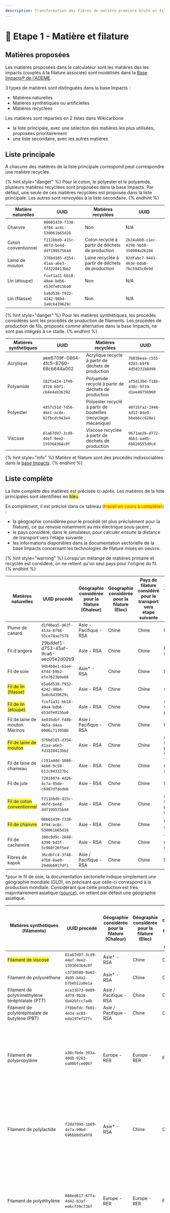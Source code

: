 ```yaml
---
description: Transformation des fibres de matière première brute en fils.
---
```


# 🐑 Etape 1 - Matière et filature

## Matières proposées

Les matières proposées dans le calculateur sont les matières des les impacts (couplés à la filature associée) sont modélisés dans la [Base Impacts® de l'ADEME](https://www.base-impacts.ademe.fr).&#x20;

3 types de matières sont distinguées dans la base Impacts :

* Matières naturelles
* Matières synthétiques ou artificielles
* Matières recyclées

Les matières sont réparties en 2 listes dans Wikicarbone

* la liste principale, avec une sélection des matières les plus utilisées, proposées prioritairement
* une liste secondaire, avec les autres matières

## Liste principale

A chacune des matières de la liste principale correspond peut correspondre une matière recyclée.

{% hint style="danger" %}
Pour le coton, le polyester et le polyamide, plusieurs matières recyclées sont proposées dans la base Impacts. Par défaut, une seule de ces matières recyclées est proposée dans la liste principale. Les autres sont renvoyées à la liste secondaire.
{% endhint %}

| Matière naturelles  | UUID                                   | Matières recyclées                               | UUID                                   |
| ------------------- | -------------------------------------- | ------------------------------------------------ | -------------------------------------- |
| Chanvre             | `08601439-f338-4f94-ac8c-538061b65d16` | Non                                              | N/A                                    |
| Coton conventionnel | `f211bbdb-415c-46fd-be4d-ddf199575b44` | Coton recyclé à partir de déchets de production  | `2b24abb0-c1ec-4298-9b58-350904a26104` |
| Laine de mouton     | `376bd165-d354-41aa-a6e3-fd3228413bb2` | Laine recyclée à partir de déchets de production | `92dfabc7-9441-463e-bda8-7bc5943c0e9d` |
| Lin (étoupe)        | `fcef1a31-bb18-49e4-bdb6-e53dfe015ba0` | Non                                              | N/A                                    |
| Lin (filasse)       | `5a6d538-f932-4242-98b4-3a0c6439629c`  | Non                                              | N/A                                    |

{% hint style="danger" %}
Pour les matières synthétiques, les procédés considérés sont les procédés de production de filaments. Les procédés de production de fils, proposés comme alternative dans la base Impacts, ne sont pas intégrés à ce stade.
{% endhint %}

| Matières synthétiques | UUID                                   | Matières recyclées                                             | UUID                                   |
| --------------------- | -------------------------------------- | -------------------------------------------------------------- | -------------------------------------- |
| Acrylique             | aee6709f-0864-4fc5-8760-68cb644a002    | Acrylique recyclé à partir de déchets de production            | `7603beaa-c555-4283-b9f8-4d5d231b8490` |
| Polyamide             | `182fa424-1f49-4728-b0f1-cb4e4ab36392` | Polyamide recyclé à partir de déchets de production            | `af5d130d-f18b-438c-9f19-d1ee49756960` |
| Polyester             | `4d57c51d-7d56-46e1-acde-02fbcdc943e4` | Polyester recyclé à partir de bouteilles (recyclage mécanique) | `4072bfa2-1948-4d12-8de9-bbeb6cc628e1` |
| Viscose               | `81a67d97-3cd9-44ef-9ee2-159364364c0f` | Viscose recyclée à partir de déchets de production             | `9671ae26-d772-4bb1-aad5-6b826555d0cd` |

{% hint style="info" %}
Matière et filature sont des procédés indissociables dans la [base Impacts](http://www.base-impacts.ademe.fr).
{% endhint %}

## Liste complète

La liste complète des matières est précisée ci-après. Les matières de la liste principales sont identifiées en <mark style="color:blue;">bleu</mark>.

En complément, il est précisé dans ce tableau (<mark style="color:red;">travail en cours à compléter</mark>) :&#x20;

* la géographie considérée pour le procédé (et plus précisément pour la filature), ce qui renvoie notamment au mix électrique sous-jacent ;
* le pays considéré, dans le simulateur, pour calculer ensuite la distance de transport vers l'étape suivante ;
* les informations disponibles dans la documentation sectorielle de la base Impacts concernant les technologies de filature mises en oeuvre.

{% hint style="warning" %}
Lorsqu'un mélange de matières primaire et recyclée est considéré, on ne retient qu'un seul pays pour l'origine du fil.
{% endhint %}

| Matières naturelles                                         | UUID procédé                           | Géographie considérée pour la filature (Chaleur) | Géographie considérée pour la filature (Elec) | Pays de filature considéré pour le transport vers étape suivante | Technologie de filature (base Impacts) |
| ----------------------------------------------------------- | -------------------------------------- | ------------------------------------------------ | --------------------------------------------- | ---------------------------------------------------------------- | -------------------------------------- |
| Plume de canard                                             | `d1f06ea5-d63f-453a-8f98-55ce78ae7579` | Asie - Pacifique - RSA                           | Chine                                         | Chine                                                            | Non précisé                            |
| Fil d'angora                                                | 29bddef1-d753-45af-9ca6-aec05e2d02b9   | Asie - RSA                                       | Chine                                         | Chine                                                            | Ring spinning                          |
| Fil de soie                                                 | `94b4b0e1-61e4-4f4d-b9b2-efe7623b0e68` | Asie\* - RSA                                     | Chine                                         | Chine                                                            | Non précisé                            |
| <mark style="color:blue;">Fil de lin (filasse)</mark>       | `e5a6d538-f932-4242-98b4-3a0c6439629c` | Asie - RSA                                       | Chine                                         | Chine                                                            | wet spinning                           |
| <mark style="color:blue;">Fil de lin (étoupe)</mark>        | `fcef1a31-bb18-49e4-bdb6-e53dfe015ba0` | Asie - RSA                                       | Chine                                         | Chine                                                            | specific dry spinning process          |
| Fil de laine de mouton Mérinos                              | `4e035dbf-f48b-4b5a-94ea-0006c713958b` | Asie / Pacifique - RSA                           | Chine                                         | Chine                                                            | Non précisé                            |
| <mark style="color:blue;">Fil de laine de mouton</mark>     | `376bd165-d354-41aa-a6e3-fd3228413bb2` | Asie - RSA                                       | Chine                                         | Chine                                                            | average spinning process for wool      |
| Fil de laine de chameau                                     | `c191a4dd-5080-4eb6-9c59-b13c943327bc` | Asie - RSA                                       | Chine                                         | Chine                                                            | Traditionnal ring spinning             |
| Fil de jute                                                 | `72010874-4d26-4c7a-95de-c6987dfdedeb` | Asie - RSA                                       | Chine                                         | Chine                                                            | Non précisé                            |
| <mark style="color:blue;">Fil de coton conventionnel</mark> | `f211bbdb-415c-46fd-be4d-ddf199575b44` | Asie - RSA                                       | Chine                                         | Chine                                                            | average spinning process for cotton    |
| <mark style="color:blue;">Fil de chanvre</mark>             | `08601439-f338-4f94-ac8c-538061b65d16` | Asie - RSA                                       | Chine                                         | Chine                                                            | Wet spinning                           |
| Fil de cachemire                                            | `380c0d9c-2840-4390-bd3f-5c960f26f5ed` | Asie - RSA                                       | Chine                                         | Chine                                                            | Traditionnal ring spinning             |
| Fibres de kapok                                             | `36cdbfc4-3f48-47b0-8ae0-294bb6017df1` | Asie / Pacifique - RSA                           | Chine                                         | Chine                                                            | Non précisé                            |

\*pour le fil de soie, la documentation sectorielle indique simplement une géographie mondiale (GLO), en précisant que celle-ci correspond à la production mondiale. Considérant que cette production est très majoritairement asiatique ([source](https://www.planetoscope.com/matieres-premieres/1731-production-mondiale-de-soie.html)), on retient par défaut une géographie asiatique.

| Matières synthétiques (filaments)                         | UUID procédé                           | Géographie considérée pour la filature (Chaleur) | Géographie considérée pour la filature (Elec) | Pays de filature considéré le transport vers l'étape suivante | Technologie de filature (base Impacts)                                                                                                   |
| --------------------------------------------------------- | -------------------------------------- | ------------------------------------------------ | --------------------------------------------- | ------------------------------------------------------------- | ---------------------------------------------------------------------------------------------------------------------------------------- |
| <mark style="color:blue;">Filament de viscose</mark>      | `81a67d97-3cd9-44ef-9ee2-159364364c0f` | Asie\* - RSA                                     | Chine                                         | Chine                                                         | Wet spinning                                                                                                                             |
| Filament de polyuréthane                                  | `c3738500-0a62-4b95-b4a2-b7beb12a9e1a` | Asie\* - RSA                                     | Chine                                         | Chine                                                         | Wet spinning                                                                                                                             |
| Filament de polytriméthylène téréphtalate (PTT)           | `eca33573-0d09-4d79-9b28-da42bfcc7a4b` | Asie / Pacifique - RSA                           | Chine                                         | Chine                                                         | Pas de précision                                                                                                                         |
| Filament de polytéréphtalate de butylène (PBT)            | `7f8bbfdc-fb65-4e3a-ac81-eda197ef17fc` | Asie / Pacifique - RSA                           | Chine                                         | Chine                                                         | Pas de précision                                                                                                                         |
| Filament de polypropylène                                 | `a30cfbde-393a-40db-9263-ea00bfced0b7` | Europe - RER                                     | Europe - RER                                  | France                                                        | For the melt spinning process, two technologies are used: Fully Oriented Yarn (FOY) spinning and Partially Oriented Yarn (POY) spinning  |
| Filament de polylactide                                   | `f2dd799d-1b69-4e7a-99bd-696bbbd5a978` | Asie\* - RSA                                     | Chine                                         | Chine                                                         | For the melt spinning process, two technologies are used: Fully Oriented Yarn (FOY) spinning and Partially Oriented Yarn (POY) spinning  |
| Filament de polyéthylène                                  | `088ed617-67fa-4d42-b3af-ee6cf39cf36f` | Europe - RER                                     | Europe - RER                                  | France                                                        | For the melt spinning process, two technologies are used: Fully Oriented Yarn (FOY) spinning and Partially Oriented Yarn (POY) spinning. |
| <mark style="color:blue;">Filament de polyester</mark>    | `4d57c51d-7d56-46e1-acde-02fbcdc943e4` | Asie\* - RSA                                     | Chine                                         | Chine                                                         | For the melt spinning process, two technologies are used: Fully Oriented Yarn (FOY) spinning and Partially Oriented Yarn (POY) spinning. |
| <mark style="color:blue;">Filament de polyamide 66</mark> | `182fa424-1f49-4728-b0f1-cb4e4ab36392` | Europe -RER                                      | Europe - RER                                  | France                                                        | For the melt spinning process, two technologies are used: Fully Oriented Yarn (FOY) spinning and Partially Oriented Yarn (POY) spinning  |
| Filament d'aramide                                        | `7a1ccc4a-2ea7-48dc-9ef0-d57066ea8fa5` | Global - Asie\* -RSA                             | Chine                                         | Chine                                                         | Wet spinning                                                                                                                             |
| <mark style="color:blue;">Filament d'acrylique</mark>     | aee6709f-0864-4fc5-8760-68cb644a0021   | Asie\* -RSA                                      | Chine                                         | Chine                                                         | Wet spinning                                                                                                                             |
| Filament bi-composant polypropylène/polyamide             | `37396ac4-13a2-484c-9cc6-5b5a93ff6e6e` | Europe - RER                                     | Europe - RER                                  | France                                                        | For the melt spinning process, two technologies are used: Fully Oriented Yarn (FOY) spinning and Partially Oriented Yarn (POY) spinning  |
| Feuille de néoprène                                       | `76fefff3-3781-49a2-8deb-c12945a6b71f` | Global - Asie\* - RSA                            | Chine                                         | Chine                                                         | Pas de précision                                                                                                                         |

\*La géographie "Asie" n'est pas explicitement pointée pour la filature dans la documentation sectorielle. C'est toutefois une hypothèse qui semble crédible au regard de la part des pays asiatiques dans la production mondiale ([lien](https://fr.wikipedia.org/wiki/Fibre\_synth%C3%A9tique)) et d'informations fournies par ailleurs dans la documentation, par exemple sur les étapes de texturisation, de thermofixation et de lavage qui sont généralement faites en Asie.

| Matières recyclées                                                                                                                                       |                                        | Géographie considérée pour la filature (Chaleur)                              | Géographie considérée pour la filature (Elec) | Pays de filature considéré pour le transport vers l'étape suivante                                                       | Technologie de filature (base Impacts)                                                                                                                      |
| -------------------------------------------------------------------------------------------------------------------------------------------------------- | -------------------------------------- | ----------------------------------------------------------------------------- | --------------------------------------------- | ------------------------------------------------------------------------------------------------------------------------ | ----------------------------------------------------------------------------------------------------------------------------------------------------------- |
|  <mark style="color:blue;">Production de filament de polyester recyclé (recyclage mécanique), traitement de bouteilles post-consommation</mark>          | `4072bfa2-1948-4d12-8de9-bbeb6cc628e1` | Asie / Pacifique                                                              |                                               | Chine (confirmé méta données base Impacts)                                                                               | The melt spinning process, two technologies are used: Fully Oriented Yarn (FOY) spinning and Partially Oriented Yarn (POY) spinning                         |
|  <mark style="color:blue;"></mark> Production de filament de polyester recyclé (recyclage chimique partiel), traitement de bouteilles post-consommation  | `e65e8157-9bd1-4711-9571-8e4a22c2d2b5` | Asie / Pacifique                                                              |                                               | Chine (confirmé méta données base Impacts)                                                                               | For the melt spinning process, two technologies are used: Fully Oriented Yarn (FOY) spinning and Partially Oriented Yarn (POY) spinning                     |
|  Production de filament de polyester recyclé (recyclage chimique complet), traitement de bouteilles post-consommation                                    | `221067ba-5c2f-4dad-b09a-dd5af0a9ae31` | Asie / Pacifique                                                              |                                               | Chine (confirmé méta données base Impacts)                                                                               | The melt spinning process, in the recycling plant. Two technologies are used: Fully Oriented Yarn (FOY) spinning and Partially Oriented Yarn (POY) spinning |
|  Production de filament de polyamide recyclé (recyclage chimique), traitement de déchets issus de filets de pêche, de tapis et de déchets de production  | `41ee61c2-9a98-4eec-8949-9d9b54289bd0` | Europe puis Asie                                                              |                                               | <p>Chine </p><p>Détail : Slovénie pour le recycling puis Asie pour le finishing (confirmé méta données base Impacts)</p> | The melt spinning process, two technologies are used: Fully Oriented Yarn (FOY) spinning and Partially Oriented Yarn (POY) spinning                         |
|  <mark style="color:blue;">Production de fil de viscose recyclé (recyclage mécanique), traitement de déchets de production textiles</mark>               | `9671ae26-d772-4bb1-aad5-6b826555d0cd` | Asie / Pacifique                                                              |                                               | Chine                                                                                                                    | The spinning, the statistics cover the following technologies: short-staple spindles, long-staple spindles and open-end rotors                              |
|  <mark style="color:blue;">Production de fil de polyamide recyclé (recyclage mécanique), traitement de déchets de production textiles</mark>             | `af5d130d-f18b-438c-9f19-d1ee49756960` | Europe                                                                        |                                               | France                                                                                                                   | The spinning. The statistics cover the following technologies: short-staple spindles, long-staple spindles and open-end rotors                              |
|  <mark style="color:blue;">Production de fil de laine recyclé (recyclage mécanique), traitement de déchets de production textiles</mark>                 | `92dfabc7-9441-463e-bda8-7bc5943c0e9d` | France                                                                        |                                               | France                                                                                                                   | The spinning process of the recycled wool fibres into a wool yarn (2.87 kWh per kg)                                                                         |
|  Production de fil de coton recyclé (recyclage mécanique), traitement de déchets textiles post-consommation                                              | `4d23093d-1346-4018-8c0f-7aae33c67bcd` | France                                                                        |                                               | France                                                                                                                   | Pas de précision                                                                                                                                            |
|  <mark style="color:blue;">Production de fil de coton recyclé (recyclage mécanique), traitement de déchets de production textiles</mark>                 | `2b24abb0-c1ec-4298-9b58-350904a26104` | <p>Espagne &#x26; France </p><p>Recyclage en Espagne - Filature en France</p> |                                               | France                                                                                                                   | Pas de précision                                                                                                                                            |
|  <mark style="color:blue;">Production de fil d'acrylique recyclé (recyclage mécanique), traitement de déchets de production textiles</mark>              | `7603beaa-c555-4283-b9f8-4d5d231b8490` | Asie / Pacifique                                                              |                                               | Chine                                                                                                                    | The statistics cover the following technologies: short-staple spindles, long-staple spindles and open-end rotors                                            |
|  Production de fibres recyclées, traitement de déchets textiles post-consommation (recyclage mécanique)                                                  | `ca5dc5b3-7fa2-4779-af0b-aa6f31cd457f` | France                                                                        |                                               | France                                                                                                                   | mechanical recycling tearing the textiles into fibres (shredding)                                                                                           |

## Schéma

Conformément à la documentation sectorielle textile de la [base Impacts](http://www.base-impacts.ademe.fr), le système "matière et filature", est schématisé comme suit (exemple de la fibre de laine de mouton et du filament de viscose) :

![](../.gitbook/assets/FibreLaine.PNG)

![](../.gitbook/assets/FilViscose.PNG)

Par conséquent, le système "matière + filature" internalise les procédés externes, tels que l'énergie ou la chaleur. Ceux-ci ne sont donc pas paramétrables en fonction du contexte (pays notamment).

La formule suivante s'applique donc :

$$
ImpactMatière + ImpactFilature = ImpactProcédéMatièreFilature
$$

## Intégration d'une part de matière recyclée

Dans le cas où un pourcentage R1 de matière recyclée est introduit à partir du tableau des matières principales. Le calcul de l'impact devient la combinaison des impacts des procédés "matière et filature" retenus pour la matière primaire et pour la matière recyclée :&#x20;

$$
ImpactMatière + Impact Filature = ImpactProcédéMFPrimaire +  ImpactProcédéMFRecyclée
$$

{% hint style="warning" %}
Cette formule, proposée en première approche, n'intègre par la Circular Footprint Formula (CFF) qui est prise en compte dans le calcul et décrite au [paragraphe suivant](filature.md#circular-footprint-formula-cff).

La CFF vient moduler la prise en compte de matière recyclée en introduisant une allocation entre fournisseur et utilisateur (A), ainsi qu'une perte de qualité au recyclage (Qsin/Qp).
{% endhint %}

Pour calculer chacun de ces deux impacts, il faut distinguer la part de fil, en sortie de processus, qui provient de la matière primaire et celle qui provient de matières recyclée :  &#x20;

$$
MasseFilSortante (kg) = MasseFilMFPrimaire (kg) + MasseFilMFRecyclée (kg)
$$

Pour ce faire, on introduit le pourcentage R1 de matière recyclée, pourcentage qui s'applique à la masse de fil, en sortie donc de l'étape "matière et filature". Lorsqu'un choix de matière recyclée est proposé, ce pourcentage est représenté dans l'interface avec un curseur mobile.

{% hint style="danger" %}
Conformément à la méthodologie PEF, le pourcentage R1 de matière recyclée s'applique bien au fil (en sortie) et non à la matière première (en entrée). Les taux de perte étant différents pour la matière première et pour la matière recyclée, le ratio de matières premières serait différent.
{% endhint %}

En pratique, la masse de fil sortante est déterminée en premier, pour correspondre à la masse du produit fini qui est paramétrée (cf. [Pertes et rebut](filature.md#pertes-et-rebut), calcul des masses en remontant la chaîne de production).&#x20;

Chacun des deux masses de fil à déterminer pour calculer ensuite les impacts des procédés "matière primaire" et "matière recyclée", sont établies comme suit :&#x20;

$$
MasseFilMFPrimaire (kg) = (1-R1) * MasseFilSortante (kg)
$$

$$
MasseFilMFRecyclée (kg) = R1 * MasseFilSortante (kg)
$$

Pour la suite du calcul, les formules ci-après s'applique, indépendemment pour la matière primaire et la matière recyclée afin de déterminer :&#x20;

* la masse entrante de matière première à partir des pertes propres à chacun des deux procédés ;
* l'impact de chacun des deux procédés.

## \[WORK IN PROGRESS] - Circular Footprint Formula (CFF)

En application de la méthodologie PEF, et plus particulièrement du projet de PEFCR Apparel & Footwear (A\&F), la CFF est prise en compte pour modéliser l'intégration de matériaux recyclés (ie. cette section) et la fin de vie (**lien à ajouter**).

Pour les matières premières, la formule à considérer est :&#x20;

![PEFCR A\&F - v1.2 - ligne 1157](../.gitbook/assets/CaptureCFFMaterial.PNG)

$$
(1-R1)Ev + R1(AErec + (1-A)EvQsin/Qp)
$$

### Définition des paramètres CFF&#x20;

* **R1** -  Proportion de matière recyclée en sortie de l'étpe "matière". Ce nombre a déjà été introduit dans la section [Intégration d'une part de matière](filature.md#integration-dune-part-de-matiere-recyclee) recyclée ci-dessus.
* **Ev** - Impacts (émissions et ressources consommées) correspondant à la matière primaire vierge, non recyclée, mobilisée.
* **Erec** - Impacts (émissions et ressources consommées) correspondant à la matière recyclée utilisée mobilisée.

{% hint style="danger" %}
Les impacts Ev et Erec sont considérés pour les étapes de "Matière" et de "Filature" considérées ensemble. En toute rigueur, la formule devrait seulement s'appliquer à l'étape "Matière", ce qui pourra être fait lorsque les étapes de "Matière" et de "Filature" seront séparées.&#x20;

L'impact sur le résultat reste limité. Il est même nul lorsque Qsin/Qp = 1.
{% endhint %}

* **A** - Coefficient l'allocation des impacts et crédits entre le fournisseur et l'utilisateur de matériaux recyclés.

{% hint style="info" %}
Cas limites. Tous les impacts liés au recyclage de la matière recyclée utilisée sont imputés

* A = 1 ->  A son utilisateurs, donc à l'étape "matière" de la modélisation qui implique une part R1 de matière recyclée. Impact : **R1\*A\*Erec**
* A = 0 -> A son fournisseur, donc à l'étape "fin de vie" de la modélisation de tous les produits qui utilisent de la matière dont le recyclage va permettre la production de la part R1 de matière recyclée dans la présente modélisation. Un système de compensation conduit toutefois à introduire l'impact de la matière primaire qui n'a pas réellement été consommée dans le cas présent mais qui devra l'être dans d'autres produits vu que la matière recyclée n'est plus disponible. Impact : **R1\*(1-A)\*Ev\*Qsin/Qp**.
{% endhint %}

* **Qsin/Qp** - Rapport entre la qualité de la matière recyclée utilisée et la qualité de la matière primaire correspondante, avant recyclage donc.

{% hint style="info" %}
Cas limites :&#x20;

* Qsin/Qp = 1 -> La matière recyclée et la matière primaire ont la même qualité.
* Qsin/Qp < 1 -> La matière recyclée est de moins bonne qualité que la matière primaire. Utiliser de la matière recyclée nécessite un effort supplémentaire (ou une dégradation de la qualité), ce qui justifie une diminution de l'impact imputé.&#x20;
{% endhint %}

### Valeurs des paramètres CFF

* **R1**
  * Pour les matières de la liste principales, R1 est la position du curseur "part d'origine recyclée"
  * Pour les autres matières de la liste complète, R1=0% pour les matières primaires, R1=100% pour les matières recyclées.
* **Ev** et **Erec** correspondent aux impacts des matières primaires et recyclées tel qu'issues de la base Impacts.

$$
ImpactProcédéMFPrimaire = (1-R1) Ev
$$

$$
ImpactProcédéMFRecyclée =  R1*Erec
$$

* **A** et **Qsin/Qp** sont établis, pour chaque matière, conformément au projet de PEFCR A\&F (v1.2, table 21, ligne 1181).

| Matière recyclée                                         | A                                                                  | Qsin / Qp                                   |
| -------------------------------------------------------- | ------------------------------------------------------------------ | ------------------------------------------- |
| Polyester issu de PET recyclé                            | <p>0,5<br>Impact partagé entre le fournisseur et l'utilisateur</p> | <p>1<br>Pas de perte de qualité</p>         |
| Polyester issu de bouteilles PET                         | <p>0,5<br>Impact partagé entre le fournisseur et l'utilisateur</p> | <p>0,7<br>Perte de qualité au recyclage</p> |
| Fibres synthétiques issues de produits textiles recyclés | <p>0,8<br>Impact majoritairement porté par l'utilisateur</p>       | <p>1<br>Pas de perte de qualité</p>         |
| Fibres naturelles\* issues de produits textiles recyclés | <p>0,8<br>Impact majoritairement porté par l'utilisateur</p>       | <p>0,5<br>Perte de qualité au recyclage</p> |

{% hint style="warning" %}
\*Le projet de PEFCR A\&F mentionne la "production of cellulosic virgin fibres" pour Ev. Par extension, il est considéré que cela couvre toutes les fibres naturelles.
{% endhint %}

L'application de ce tableau aux différentes matières présentées dans le simulateur sera bientôt visible dans la [rubrique "Produits" de l'explorateur](https://wikicarbone.beta.gouv.fr/#/explore/products).

#### Exemple de calcul

Pour un vêtement de masse m de composition 60% coton, 40% coton recyclé (post consommation)

```
Impact_matière = Impact_coton + Impact_coton_recyclé

Impact_coton =  0.6 * m * Impact_coton_par_kg

Impact_coton_recyclé = 0.4 * m ( A * Impact_coton_recyclé_par_kg + (1-A) * Qsin/Qp * Impact_coton_par_kg)

```

Pour un vêtement de masse m de composition 40% coton, 30% coton recyclé (post consommation),  20% polyester, 10% polyester recyclé.

```
Impact_matière = Impact_coton + Impact_coton_recyclé + Impact_polyester + Impact_polyester_recyclé

Impact_coton =  0.4 * m * Impact_coton_par_kg

Impact_coton_recyclé = 0.3 * m ( A * Impact_coton_recyclé_par_kg + (1-A) * Qsin/Qp * Impact_coton_par_kg)

Impact_polyester = 0.2 * m * Impact_pet_par_kg

Impact_polyester_recyclé = 0.1 * m ( A * Impact_pet_recyclé_par_kg + (1-A) * Qsin/Qp * Impact_pet_par_kg)
```

## Procédé de matière et filature

L'impact du procédé de confection retenu est le produit de la masse "sortante", en l'occurrence le fil, avec le coefficient d'impact considéré (cf. [Impacts considérés](impacts-consideres.md)).

$$
ImpactProcédéMatièreFilature = MasseSortante(kg) * CoefImpactProcédéMatièreFilature
$$

Les procédés correspondant aux différents choix de matières sont listés dans les 3 tableaux en haut de cette page méthodologique.

## Pertes et rebut

Les procédés de Matière et filature considérés prévoient qu'une partie de la matière première mobilisée soit perdue, comme cela est représenté sur les schémas _System Boundaries_ ci-dessus (Flux intermédiaire - Textile Waste - UUID: `1cc67763-7318-4077-af4a-bcd0ab5ef33f`).

Ces pertes sont prises en compte comme suit :

$$
MasseFilSortante(kg) + MassePertes(kg) = MasseMatièreEntrante(kg)
$$

Avec :

$$
MassePertes(kg) = MasseFilSortante(kg) * CoefPertesProcedeMatièreFilature
$$

Plus de détail sur la gestion des masses : [Pertes et rebut](pertes-et-rebus.md).

## Limites

A prévoir :

* Intégrer les procédés de production de "fils" synthétiques, et non pas seulement les procédés de "filaments" synthétiques.
* Intégration de vêtements multi-matière
* Lorsqu'une part de matière recyclée peut être introduire, ouvrir la possibilité de distinguer l'origine de la matière primaire et de la matière recyclée
* Pour les matières qui peuvent être issues de différents types de recyclage, regrouper ces différentes sous-options dans le tableau principal
* Prise en compte de la _Circular Footprint Formula_ du projet de _PEFCR Apparel & Footwear_
* Chercher à distinguer matières et filature pour pouvoir moduler ces deux étapes, et notamment la filature, en fonction du pays concerné

## \[A venir] Calcul contextualisé de la filature

Pour apporter plus de précision dans le calcul, en fonction du pays dans lequel la filature serait réalisée, des hypothèses sont faites pour évaluer l'impact de la filature, considéré comme un sous-ensemble du procédé "matière et filature".

$$
ImpactFilatureEstimé = ImpactElecEstimé + ImpactChaleurEstimé
$$

L'estimation des impacts de la filature permet ensuite, par soustraction, d'estimer l'impact des autres étapes couvertes dans le procédé "matière et filature", regroupées par simplification sous le terme "matière".

$$
ImpactMatièreEstimée = ImpactProcédéMatièreFilature - ImpactFilatureEstimée(PaysParDéfaut)
$$

{% hint style="danger" %}
Pour calculer l'impact "matière", il convient de soustraire l'impact de la filature estimé pour la géographie de référence retenue dans la base Impacts. Pour chaque matière, la géographie de référence est précisée dans les 3 tableaux supra (colonne géographie).

En revanche, l'impact de la filature peut bien être calculé pour différentes géographies (et donc différents mix électriques ou mix de chaleur), afin de rendre compte d'une filature qui serait réalisée sur un autre pays/géographie que celui de référence de la base Impacts.
{% endhint %}

Concernant le détail du calcul de l'impact filature, pour l'électricité :&#x20;

$$
ImpactElecEstimé = ElecConsommée (kWh) * ImpactProcédéElec
$$

$$
ElecConsommée (kWh) = MasseSortante (kg) * CoefElecFilature (kWh/kg)
$$

et pour la chaleur :&#x20;

$$
ImpactChaleurEstimé = ChaleurConsommée (MJ) * ImpactProcédéChaleur
$$

$$
ChaleurConsommée (kWh) = MasseSortante (kg) * CoefChaleurFilature (kWh/kg)
$$

{% hint style="danger" %}
Les coefficients sont ici définis en kWh/kg, et non en MJ/kg comme dans la base Impacts
{% endhint %}

Pour estimer l'impact de la filature, il convient donc, pour chaque matière, d'arrêter les paramètres suivants :&#x20;

| Matières naturelles                                         | UUID procédé                           | CoefElecFilature (kWh/kg) | CoefElecChaleur (kWh/kg) | Source / commentaire                                           |
| ----------------------------------------------------------- | -------------------------------------- | ------------------------- | ------------------------ | -------------------------------------------------------------- |
| Plume de canard                                             | `d1f06ea5-d63f-453a-8f98-55ce78ae7579` | 10                        | 9                        | <p>Cycleco - 2011</p><p>Données pour les fibres naturelles</p> |
| Fil d'angora                                                | 29bddef1-d753-45af-9ca6-aec05e2d02b9   | 10                        | 9                        | <p>Cycleco - 2011</p><p>Données pour les fibres naturelles</p> |
| Fil de soie                                                 | `94b4b0e1-61e4-4f4d-b9b2-efe7623b0e68` | 10                        | 9                        | <p>Cycleco - 2011</p><p>Données pour les fibres naturelles</p> |
| <mark style="color:blue;">Fil de lin (filasse)</mark>       | `e5a6d538-f932-4242-98b4-3a0c6439629c` | 10                        | 9                        | <p>Cycleco - 2011</p><p>Données pour les fibres naturelles</p> |
| <mark style="color:blue;">Fil de lin (étoupe)</mark>        | `fcef1a31-bb18-49e4-bdb6-e53dfe015ba0` | 10                        | 9                        | <p>Cycleco - 2011</p><p>Données pour les fibres naturelles</p> |
| Fil de laine de mouton Mérinos                              | `4e035dbf-f48b-4b5a-94ea-0006c713958b` | 10                        | 9                        | <p>Cycleco - 2011</p><p>Données pour les fibres naturelles</p> |
| <mark style="color:blue;">Fil de laine de mouton</mark>     | `376bd165-d354-41aa-a6e3-fd3228413bb2` | 10                        | 9                        | <p>Cycleco - 2011</p><p>Données pour les fibres naturelles</p> |
| Fil de laine de chameau                                     | `c191a4dd-5080-4eb6-9c59-b13c943327bc` | 10                        | 9                        | <p>Cycleco - 2011</p><p>Données pour les fibres naturelles</p> |
| Fil de jute                                                 | `72010874-4d26-4c7a-95de-c6987dfdedeb` | 10                        | 9                        | <p>Cycleco - 2011</p><p>Données pour les fibres naturelles</p> |
| <mark style="color:blue;">Fil de coton conventionnel</mark> | `f211bbdb-415c-46fd-be4d-ddf199575b44` | 10                        | 9                        | <p>Cycleco - 2011</p><p>Données pour les fibres naturelles</p> |
| <mark style="color:blue;">Fil de chanvre</mark>             | `08601439-f338-4f94-ac8c-538061b65d16` | 10                        | 9                        | <p>Cycleco - 2011</p><p>Données pour les fibres naturelles</p> |
| Fil de cachemire                                            | `380c0d9c-2840-4390-bd3f-5c960f26f5ed` | 10                        | 9                        | <p>Cycleco - 2011</p><p>Données pour les fibres naturelles</p> |
| Fibres de kapok                                             | `36cdbfc4-3f48-47b0-8ae0-294bb6017df1` | 10                        | 9                        | <p>Cycleco - 2011</p><p>Données pour les fibres naturelles</p> |



| Matières synthétiques (filaments)                         | UUID procédé                           | CoefElecFilature (kWh/kg) | CoefElecChaleur (kWh/kg) | Source / commentaire                                             |
| --------------------------------------------------------- | -------------------------------------- | ------------------------- | ------------------------ | ---------------------------------------------------------------- |
| <mark style="color:blue;">Filament de viscose</mark>      | `81a67d97-3cd9-44ef-9ee2-159364364c0f` | 12                        | 0                        | <p>Cycleco - 2011</p><p>Données pour les fibres synthétiques</p> |
| Filament de polyuréthane                                  | `c3738500-0a62-4b95-b4a2-b7beb12a9e1a` | 12                        | 0                        | <p>Cycleco - 2011</p><p>Données pour les fibres synthétiques</p> |
| Filament de polytriméthylène téréphtalate (PTT)           | `eca33573-0d09-4d79-9b28-da42bfcc7a4b` | 12                        | 0                        | <p>Cycleco - 2011</p><p>Données pour les fibres synthétiques</p> |
| Filament de polytéréphtalate de butylène (PBT)            | `7f8bbfdc-fb65-4e3a-ac81-eda197ef17fc` | 12                        | 0                        | <p>Cycleco - 2011</p><p>Données pour les fibres synthétiques</p> |
| Filament de polypropylène                                 | `a30cfbde-393a-40db-9263-ea00bfced0b7` | 12                        | 0                        | <p>Cycleco - 2011</p><p>Données pour les fibres synthétiques</p> |
| Filament de polylactide                                   | `f2dd799d-1b69-4e7a-99bd-696bbbd5a978` | 12                        | 0                        | <p>Cycleco - 2011</p><p>Données pour les fibres synthétiques</p> |
| Filament de polyéthylène                                  | `088ed617-67fa-4d42-b3af-ee6cf39cf36f` | 12                        | 0                        | <p>Cycleco - 2011</p><p>Données pour les fibres synthétiques</p> |
| <mark style="color:blue;">Filament de polyester</mark>    | `4d57c51d-7d56-46e1-acde-02fbcdc943e4` | 12                        | 0                        | <p>Cycleco - 2011</p><p>Données pour les fibres synthétiques</p> |
| <mark style="color:blue;">Filament de polyamide 66</mark> | `182fa424-1f49-4728-b0f1-cb4e4ab36392` | 12                        | 0                        | <p>Cycleco - 2011</p><p>Données pour les fibres synthétiques</p> |
| Filament d'aramide                                        | `7a1ccc4a-2ea7-48dc-9ef0-d57066ea8fa5` | 12                        | 0                        | <p>Cycleco - 2011</p><p>Données pour les fibres synthétiques</p> |
| <mark style="color:blue;">Filament d'acrylique</mark>     | aee6709f-0864-4fc5-8760-68cb644a0021   | 12                        | 0                        | <p>Cycleco - 2011</p><p>Données pour les fibres synthétiques</p> |
| Filament bi-composant polypropylène/polyamide             | `37396ac4-13a2-484c-9cc6-5b5a93ff6e6e` | 12                        | 0                        | <p>Cycleco - 2011</p><p>Données pour les fibres synthétiques</p> |
| Feuille de néoprène                                       | `76fefff3-3781-49a2-8deb-c12945a6b71f` | 12                        | 0                        | <p>Cycleco - 2011</p><p>Données pour les fibres synthétiques</p> |



| Matières recyclées                                                                                                                                       | UUID                                   | CoefElecFilature (kWh/kg) | CoefElecChaleur (kWh/kg) | Source / commentaire                   |
| -------------------------------------------------------------------------------------------------------------------------------------------------------- | -------------------------------------- | ------------------------- | ------------------------ | -------------------------------------- |
|  Production de filament de polyester recyclé (recyclage mécanique), traitement de bouteilles post-consommation                                           | `4072bfa2-1948-4d12-8de9-bbeb6cc628e1` |                           |                          |                                        |
|  <mark style="color:blue;">Production de filament de polyester recyclé (recyclage chimique partiel), traitement de bouteilles post-consommation</mark>   | `e65e8157-9bd1-4711-9571-8e4a22c2d2b5` |                           |                          |                                        |
|  Production de filament de polyester recyclé (recyclage chimique complet), traitement de bouteilles post-consommation                                    | `221067ba-5c2f-4dad-b09a-dd5af0a9ae31` |                           |                          |                                        |
|  Production de filament de polyamide recyclé (recyclage chimique), traitement de déchets issus de filets de pêche, de tapis et de déchets de production  | `41ee61c2-9a98-4eec-8949-9d9b54289bd0` |                           |                          |                                        |
|  <mark style="color:blue;">Production de fil de viscose recyclé (recyclage mécanique), traitement de déchets de production textiles</mark>               | `9671ae26-d772-4bb1-aad5-6b826555d0cd` |                           |                          |                                        |
|  <mark style="color:blue;">Production de fil de polyamide recyclé (recyclage mécanique), traitement de déchets de production textiles</mark>             | `af5d130d-f18b-438c-9f19-d1ee49756960` |                           |                          |                                        |
|  <mark style="color:blue;">Production de fil de laine recyclé (recyclage mécanique), traitement de déchets de production textiles</mark>                 | `92dfabc7-9441-463e-bda8-7bc5943c0e9d` | 2,87                      | 0                        | Base Impacts (méta données du procédé) |
|  Production de fil de coton recyclé (recyclage mécanique), traitement de déchets textiles post-consommation                                              | `4d23093d-1346-4018-8c0f-7aae33c67bcd` |                           |                          |                                        |
|  <mark style="color:blue;">Production de fil de coton recyclé (recyclage mécanique), traitement de déchets de production textiles</mark>                 | `2b24abb0-c1ec-4298-9b58-350904a26104` |                           |                          |                                        |
|  <mark style="color:blue;">Production de fil d'acrylique recyclé (recyclage mécanique), traitement de déchets de production textiles</mark>              | `7603beaa-c555-4283-b9f8-4d5d231b8490` |                           |                          |                                        |
|  Production de fibres recyclées, traitement de déchets textiles post-consommation (recyclage mécanique)                                                  | `ca5dc5b3-7fa2-4779-af0b-aa6f31cd457f` |                           |                          |                                        |

Le rapport de Cycleco pris comme référence est accessible sur [ce lien](https://textile.cycleco.eu/ecrans/references/cycleco\_proposition\_bdd\_semi\_specifiques\_06122011.pdf).
